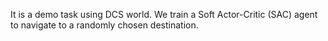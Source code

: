 It is a demo task using DCS world. We train a Soft Actor-Critic (SAC) agent to navigate to a randomly chosen destination. 
